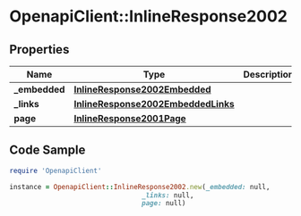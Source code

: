 # OpenapiClient::InlineResponse2002

## Properties

Name | Type | Description | Notes
------------ | ------------- | ------------- | -------------
**_embedded** | [**InlineResponse2002Embedded**](InlineResponse2002Embedded.md) |  | 
**_links** | [**InlineResponse2002EmbeddedLinks**](InlineResponse2002EmbeddedLinks.md) |  | 
**page** | [**InlineResponse2001Page**](InlineResponse2001Page.md) |  | 

## Code Sample

```ruby
require 'OpenapiClient'

instance = OpenapiClient::InlineResponse2002.new(_embedded: null,
                                 _links: null,
                                 page: null)
```


